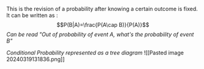 This is the revision of a probability after knowing a certain outcome is fixed. It can be written as :
$$P(B|A)=\frac{P(A\cap B)}{P(A)}$$
*Can be read "Out of probability of event A, what's the probability of event B"*

*Conditional Probability represented as a tree diagram*
![[Pasted image 20240319131836.png]]


